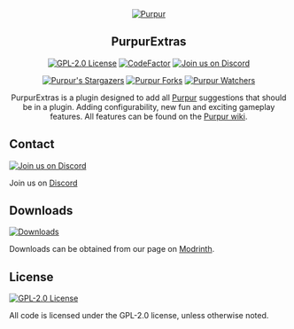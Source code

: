 <div align="center">
<a href="https://purpurmc.org"><img src="https://user-images.githubusercontent.com/74448585/150906023-101cd383-da82-4a3c-9603-a3b5741c3994.png" alt="Purpur"></a>

## PurpurExtras

[![GPL-2.0 License](https://img.shields.io/github/license/PurpurMC/PurpurExtras?&logo=github)](LICENSE)
[![CodeFactor](https://www.codefactor.io/repository/github/PurpurMC/PurpurExtras/badge)](https://www.codefactor.io/repository/github/PurpurMC/PurpurExtras)
[![Join us on Discord](https://img.shields.io/discord/685683385313919172.svg?label=&logo=discord&logoColor=ffffff&color=7389D8&labelColor=6A7EC2)](https://purpurmc.org/discord)

[![Purpur's Stargazers](https://img.shields.io/github/stars/PurpurMC/PurpurExtras?label=stars&logo=github)](https://github.com/PurpurMC/PurpurExtras/stargazers)
[![Purpur Forks](https://img.shields.io/github/forks/PurpurMC/PurpurExtras?label=forks&logo=github)](https://github.com/PurpurMC/PurpurExtras/network/members)
[![Purpur Watchers](https://img.shields.io/github/watchers/PurpurMC/PurpurExtras?label=watchers&logo=github)](https://github.com/PurpurMC/PurpurExtras/watchers)

PurpurExtras is a plugin designed to add all [Purpur](https://github.com/PurpurMC/Purpur) suggestions that should be in a plugin. Adding configurability, new fun and exciting gameplay features. All features can be found on the [Purpur wiki](https://purpurmc.org/docs/purpurextras/).

</div>

## Contact
[![Join us on Discord](https://img.shields.io/discord/685683385313919172.svg?label=&logo=discord&logoColor=ffffff&color=7389D8&labelColor=6A7EC2)](https://discord.gg/mtAAnkk)

Join us on [Discord](https://purpurmc.org/discord)

## Downloads
[![Downloads](https://img.shields.io/modrinth/dt/purpurextras?color=00AF5C&label=modrinth&style=flat&logo=modrinth)](https://modrinth.com/mod/purpurextras/versions)

Downloads can be obtained from our page on [Modrinth](https://modrinth.com/mod/purpurextras/versions).

## License
[![GPL-2.0 License](https://img.shields.io/github/license/PurpurMC/PurpurExtras?&logo=github)](LICENSE)

All code is licensed under the GPL-2.0 license, unless otherwise noted.

